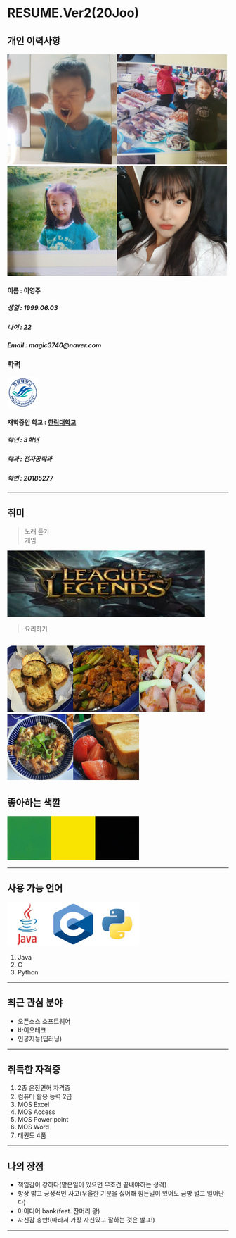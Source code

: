 # RESUME.Ver2(20Joo)

## 개인 이력사항  

<img src=4.jpg width=250 height=250><img src=6.jpg width=250 height=250><img src=7.jpg width=250 height=250><img src=8.jpg width=250 height=250>    

  #### 이름 : 이영주
  <h5> 생일 : 1999.06.03 </h5>
  <h5> 나이 : 22 </h5>
  <h5> Email : magic3740@naver.com </h5>     
  
        
  
  ### 학력     
  <img src=hallymlogo.png width=70 height=70>  
   
  #### 재학중인 학교 : [한림대학교](https://www.hallym.ac.kr/)      
  <h5> 학년 : 3학년 </h5>     
  <h5> 학과 : 전자공학과 </h5>      
  <h5> 학번 : 20185277 </h5>  
  
 -------------------------     
  ## 취미     
  > 노래 듣기    
  > 게임  
  <img src=Lol.jpeg width=450 height=150>
  
  > 요리하기
  
  <img src=bread.jpg width=150 height=150><img src=meat.jpg width=150 height=150><img src=bacon.jpg width=150 height=150><img src=yamm.jpg width=150 height=150><img src=toast.jpg width=150 height=150>    
  -------------------------     
  ## 좋아하는 색깔     
  <img src=Green.jpeg width=100 height=100><img src=Yellow.png width=100 height=100><img src=black.jpeg width=100 height=100>   
   
   
  -------------------------      
  ## 사용 가능 언어
  <img src=java.jpeg width=100 height=100><img src=C.png width=100 height=100><img src=python.jpeg width=100 height=100>
  1. Java
  2. C
  3. Python
  
  ************************
  ## 최근 관심 분야 
  * 오픈소스 소프트웨어
  * 바이오테크  
  * 인공지능(딥러닝)  
  
  -----------------------
  ## 취득한 자격증
  1. 2종 운전면허 자격증
  2. 컴퓨터 활용 능력 2급
  3. MOS Excel
  4. MOS Access
  5. MOS Power point
  6. MOS Word
  7. 태권도 4품      
  
  -------------------------------------               
   ## 나의 장점       
  * 책임감이 강하다(맡은일이 있으면 무조건 끝내야하는 성격)     
  * 항상 밝고 긍정적인 사고(우울한 기분을 싫어해 힘든일이 있어도 금방 털고 일어난다)      
  * 아이디어 bank(feat. 잔머리 왕)     
  * 자신감 충만!(따라서 가장 자신있고 잘하는 것은 발표!)       

  -------------------------   
